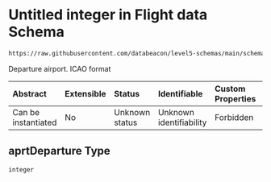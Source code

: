 # Untitled integer in Flight data Schema

```txt
https://raw.githubusercontent.com/databeacon/level5-schemas/main/schemas/streaming/blender/flight.schema.json#/properties/aprtDeparture
```

Departure airport. ICAO format

| Abstract            | Extensible | Status         | Identifiable            | Custom Properties | Additional Properties | Access Restrictions | Defined In                                                                                    |
| :------------------ | :--------- | :------------- | :---------------------- | :---------------- | :-------------------- | :------------------ | :-------------------------------------------------------------------------------------------- |
| Can be instantiated | No         | Unknown status | Unknown identifiability | Forbidden         | Allowed               | none                | [flight.schema.json\*](../../out/streaming/blender/flight.schema.json "open original schema") |

## aprtDeparture Type

`integer`
